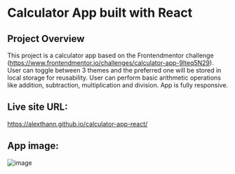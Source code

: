 # Calculator App built with React
## Project Overview
This project is a calculator app based on the Frontendmentor challenge (https://www.frontendmentor.io/challenges/calculator-app-9lteq5N29). User can toggle between 3 themes and the preferred one will be stored in local storage for reusability. User can perform basic arithmetic operations like addition, subtraction, multiplication and division. App is fully responsive.  

## Live site URL:
https://alexthann.github.io/calculator-app-react/

## App image:
![image](https://github.com/user-attachments/assets/9dcb8ae1-3f05-4f9a-bb0c-1eaf9c75596b)




